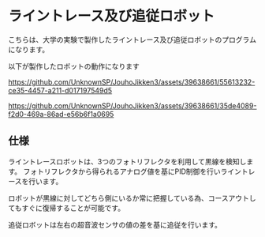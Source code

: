 # ライントレース及び追従ロボット

こちらは、大学の実験で製作したライントレース及び追従ロボットのプログラムになります。

以下が製作したロボットの動作になります

https://github.com/UnknownSP/JouhoJikken3/assets/39638661/55613232-ce35-4457-a211-d017197549d5

https://github.com/UnknownSP/JouhoJikken3/assets/39638661/35de4089-f2d0-469a-86ad-e56b6f1a0695

## 仕様

ライントレースロボットは、3つのフォトリフレクタを利用して黒線を検知します。
フォトリフレクタから得られるアナログ値を基にPID制御を行いライントレースを行います。

ロボットが黒線に対してどちら側にいるか常に把握している為、コースアウトしてもすぐに復帰することが可能です。

追従ロボットは左右の超音波センサの値の差を基に追従を行います。
